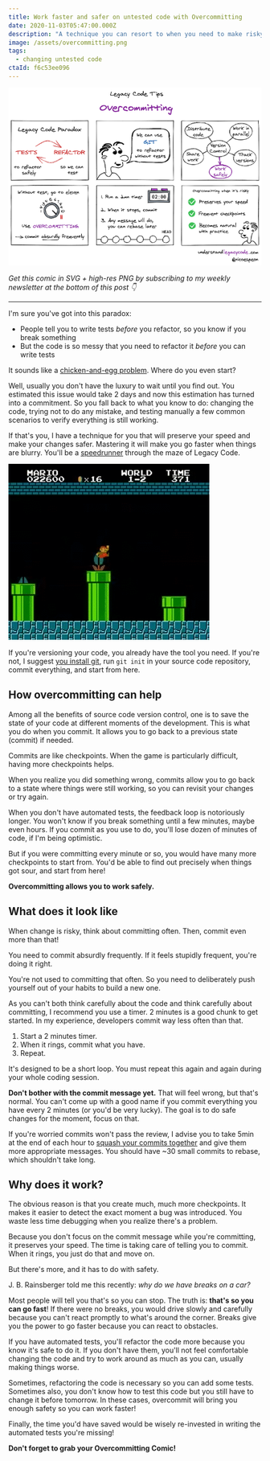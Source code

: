 ```yaml
---
title: Work faster and safer on untested code with Overcommitting
date: 2020-11-03T05:47:00.000Z
description: "A technique you can resort to when you need to make risky changes."
image: /assets/overcommitting.png
tags:
  - changing untested code
ctaId: f6c53ee096
---
```


![Comic that recaps the content of this post](./overcommitting-preview.png)

_Get this comic in SVG + high-res PNG by subscribing to my weekly newsletter at the bottom of this post 👇_

<hr />

I'm sure you've got into this paradox:

- People tell you to write tests _before_ you refactor, so you know if you break something
- But the code is so messy that you need to refactor it _before_ you can write tests

It sounds like a [chicken-and-egg problem](https://en.wikipedia.org/wiki/Chicken_or_the_egg). Where do you even start?

Well, usually you don't have the luxury to wait until you find out. You estimated this issue would take 2 days and now this estimation has turned into a commitment. So you fall back to what you know to do: changing the code, trying not to do any mistake, and testing manually a few common scenarios to verify everything is still working.

If that's you, I have a technique for you that will preserve your speed and make your changes safer. Mastering it will make you go faster when things are blurry. You'll be a [speedrunner](https://fr.wikipedia.org/wiki/Speedrun) through the maze of Legacy Code.

![Mario speedrun](./speedrun.gif)

If you're versioning your code, you already have the tool you need. If you're not, I suggest [you install git](Thttps://git-scm.com/downloads), run `git init` in your source code repository, commit everything, and start from here.

## How overcommitting can help

Among all the benefits of source code version control, one is to save the state of your code at different moments of the development. This is what you do when you commit. It allows you to go back to a previous state (commit) if needed.

Commits are like checkpoints. When the game is particularly difficult, having more checkpoints helps.

When you realize you did something wrong, commits allow you to go back to a state where things were still working, so you can revisit your changes or try again.

When you don't have automated tests, the feedback loop is notoriously longer. You won't know if you break something until a few minutes, maybe even hours. If you commit as you use to do, you'll lose dozen of minutes of code, if I'm being optimistic.

But if you were committing every minute or so, you would have many more checkpoints to start from. You'd be able to find out precisely when things got sour, and start from here!

**Overcommitting allows you to work safely.**

## What does it look like

When change is risky, think about committing often. Then, commit even more than that!

You need to commit absurdly frequently. If it feels stupidly frequent, you're doing it right.

You're not used to committing that often. So you need to deliberately push yourself out of your habits to build a new one.

As you can't both think carefully about the code and think carefully about committing, I recommend you use a timer. 2 minutes is a good chunk to get started. In my experience, developers commit way less often than that.

1. Start a 2 minutes timer.
2. When it rings, commit what you have.
3. Repeat.

It's designed to be a short loop. You must repeat this again and again during your whole coding session.

**Don't bother with the commit message yet.** That will feel wrong, but that's normal. You can't come up with a good name if you commit everything you have every 2 minutes (or you'd be very lucky). The goal is to do safe changes for the moment, focus on that.

If you're worried commits won't pass the review, I advise you to take 5min at the end of each hour to [squash your commits together](http://gitready.com/advanced/2009/02/10/squashing-commits-with-rebase.html) and give them more appropriate messages. You should have ~30 small commits to rebase, which shouldn't take long.

## Why does it work?

The obvious reason is that you create much, much more checkpoints. It makes it easier to detect the exact moment a bug was introduced. You waste less time debugging when you realize there's a problem.

Because you don't focus on the commit message while you're committing, it preserves your speed. The time is taking care of telling you to commit. When it rings, you just do that and move on.

But there's more, and it has to do with safety.

J. B. Rainsberger told me this recently: _why do we have breaks on a car?_

Most people will tell you that's so you can stop. The truth is: **that's so you can go fast**! If there were no breaks, you would drive slowly and carefully because you can't react promptly to what's around the corner. Breaks give you the power to go faster because you can react to obstacles.

If you have automated tests, you'll refactor the code more because you know it's safe to do it. If you don't have them, you'll not feel comfortable changing the code and try to work around as much as you can, usually making things worse.

Sometimes, refactoring the code is necessary so you can add some tests. Sometimes also, you don't know how to test this code but you still have to change it before tomorrow. In these cases, overcommit will bring you enough safety so you can work faster!

Finally, the time you'd have saved would be wisely re-invested in writing the automated tests you're missing!

**Don't forget to grab your Overcommitting Comic!**
